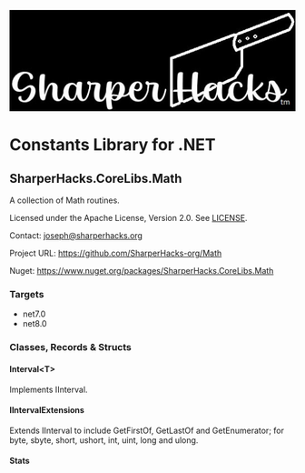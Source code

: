 ![SharperHacks logo](SHLLC-Logo.jpg)
# Constants Library for .NET
## SharperHacks.CoreLibs.Math

A collection of Math routines.

Licensed under the Apache License, Version 2.0. See [LICENSE](LICENSE).

Contact: joseph@sharperhacks.org

Project URL: https://github.com/SharperHacks-org/Math

Nuget: https://www.nuget.org/packages/SharperHacks.CoreLibs.Math

### Targets
- net7.0
- net8.0

### Classes, Records & Structs

#### Interval\<T\>
Implements IInterval.

#### IIntervalExtensions
Extends IInterval to include GetFirstOf, GetLastOf and GetEnumerator; for byte,
sbyte, short, ushort, int, uint, long and ulong.

#### Stats


